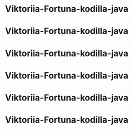 # Viktoriia-Fortuna-kodilla-java
# Viktoriia-Fortuna-kodilla-java
# Viktoriia-Fortuna-kodilla-java
# Viktoriia-Fortuna-kodilla-java
# Viktoriia-Fortuna-kodilla-java
# Viktoriia-Fortuna-kodilla-java
